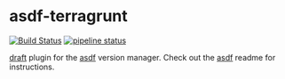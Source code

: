 # asdf-terragrunt

[![Build Status](https://travis-ci.org/td7x/asdf-draft.svg?branch=master)](https://travis-ci.org/td7x/asdf-draft)
[![pipeline status](https://gitlab.com/td7x/asdf/draft/badges/master/pipeline.svg)](https://gitlab.com/td7x/asdf/draft/commits/master)



[draft](https://github.com/Azure/draft/) plugin for the [asdf](https://github.com/asdf-vm/asdf) version manager.
Check out the [asdf](https://github.com/asdf-vm/asdf) readme for instructions.


